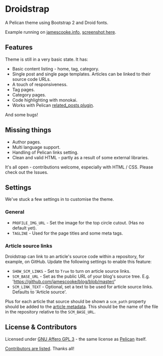# Droidstrap

A Pelican theme using Bootstrap 2 and Droid fonts.

Example running on [jamescooke.info](http://jamescooke.info), [screenshot here](https://raw.github.com/jamescooke/droidstrap/master/screenshot.png).

## Features

Theme is still in a very basic state. It has:

* Basic content listing - home, tag, category.
* Single post and single page templates. Articles can be linked to their source
  code URLs.
* A touch of responsiveness.
* Tag pages.
* Category pages.
* Code highlighting with monokai.
* Works with Pelican [related_posts plugin](https://github.com/getpelican/pelican-plugins/tree/master/related_posts).

And some bugs! 

## Missing things

* Author pages.
* Multi language support.
* Handling of Pelican links setting.
* Clean and valid HTML - partly as a result of some external libraries.

It's all open - contributions welcome, especially with HTML / CSS. Please check
out the Issues.

## Settings

We've stuck a few settings in to customise the theme.

### General

* `PROFILE_IMG_URL` - Set the image for the top circle cutout. (Has no default yet).
* `TAGLINE` - Used for the page titles and some meta tags.

### Article source links

Droidstrap can link to an article's source code within a repository, for
example, on GitHub. Update the following settings to enable this feature:

* `SHOW_SCM_LINKS` - Set to `True` to turn on article source links.
* `SCM_BASE_URL` - Set as the public URL of your blog's source tree. E.g.
  'https://github.com/jamescooke/blog/blob/master/'
* `SCM_LINK_TEXT` - Optional, set a text to be used for article source links.
  Defaults to 'Article source'.

Plus for each article that source should be shown a `scm_path` property should be
added to the [article
metadata](http://docs.getpelican.com/en/3.5.0/content.html#file-metadata). This
should be the name of the file in the repository relative to the
`SCM_BASE_URL`.

## License & Contributors

Licensed under [GNU Affero GPL 3](http://www.gnu.org/licenses/agpl.txt) - the same license as [Pelican](https://github.com/getpelican/pelican) itself.

[Contributors are listed](CONTRIBUTORS.md). Thanks all!
